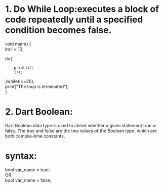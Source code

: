
# 1. Do While Loop:executes a block of code repeatedly until a specified condition becomes false.
void main() {  
 int i = 10;  
  
do{  
          
          
        print(i);  
        i++;  
  
}while(i<=20);  
print("The loop is terminated");  
}  

# 2. Dart Boolean:
Dart Boolean data type is used to check whether a given statement true or false. The true and false are the two values of the Boolean type, which are both compile-time constants.
# syntax:
bool var_name = true;    
OR    
bool var_name = false;

